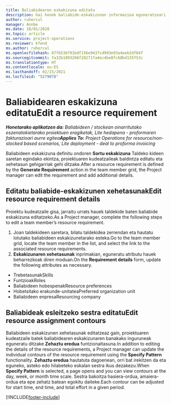 ```yaml
---
title: Baliabidearen eskakizuna editatu
description: Gai honek baliabide-eskakizunen informazioa eguneratzeari buruzko informazioa ematen du.
author: ruhercul
manager: Annbe
ms.date: 10/01/2020
ms.topic: article
ms.service: project-operations
ms.reviewer: kfend
ms.author: ruhercul
ms.openlocfilehash: 67fb536f91bdf156e9437cd993e93a4eeb2df84f
ms.sourcegitcommit: fa32b1893286f20271fa4ec4be8fc68bd135f53c
ms.translationtype: HT
ms.contentlocale: eu-ES
ms.lasthandoff: 02/15/2021
ms.locfileid: "5279078"
---
```

# <a name="edit-a-resource-requirement"></a><span data-ttu-id="81d72-103">Baliabidearen eskakizuna editatu</span><span class="sxs-lookup"><span data-stu-id="81d72-103">Edit a resource requirement</span></span>

<span data-ttu-id="81d72-104">_**Honetarako aplikatzen da:** Baliabideen / stockean oinarritutako eszenatokietarako proiektuen eragiketak, Lite hedapena - proformaren fakturazioari aurre egitea_</span><span class="sxs-lookup"><span data-stu-id="81d72-104">_**Applies To:** Project Operations for resource/non-stocked based scenarios, Lite deployment - deal to proforma invoicing_</span></span>

<span data-ttu-id="81d72-105">Baliabideen eskakizuna definitu ondoren **Sortu eskakizuna** Taldeko kideen saretan egindako ekintza, proiektuaren kudeatzaileak baldintza editatu eta xehetasun gehigarriak gehi ditzake.</span><span class="sxs-lookup"><span data-stu-id="81d72-105">After a resource requirement is defined by the **Generate Requirement** action in the team member grid, the Project manager can edit the requirement and add additional details.</span></span>

## <a name="edit-resource-requirement-details"></a><span data-ttu-id="81d72-106">Editatu baliabide-eskakizunen xehetasunak</span><span class="sxs-lookup"><span data-stu-id="81d72-106">Edit resource requirement details</span></span>

<span data-ttu-id="81d72-107">Proiektu kudeatzaile gisa, jarraitu urrats hauek taldekide baten baliabide eskakizuna editatzeko.</span><span class="sxs-lookup"><span data-stu-id="81d72-107">As a Project manager, complete the following steps to edit a team member’s resource requirement.</span></span>

1. <span data-ttu-id="81d72-108">Joan taldekideen saretara, bilatu taldekidea zerrendan eta hautatu lotutako baliabideen eskakizunetarako esteka.</span><span class="sxs-lookup"><span data-stu-id="81d72-108">Go to the team member grid, locate the team member in the list, and select the link to the associated resource requirements.</span></span>
2. <span data-ttu-id="81d72-109">**Eskakizunaren xehetasunak** inprimakian, eguneratu atributu hauek beharrezkoak diren moduan.</span><span class="sxs-lookup"><span data-stu-id="81d72-109">On the **Requirement details** form, update the following attributes as necessary.</span></span>

- <span data-ttu-id="81d72-110">Trebetasunak</span><span class="sxs-lookup"><span data-stu-id="81d72-110">Skills</span></span>
- <span data-ttu-id="81d72-111">Funtzioak</span><span class="sxs-lookup"><span data-stu-id="81d72-111">Roles</span></span>
- <span data-ttu-id="81d72-112">Baliabideen hobespenak</span><span class="sxs-lookup"><span data-stu-id="81d72-112">Resource preferences</span></span>
- <span data-ttu-id="81d72-113">Hobetsitako erakunde-unitatea</span><span class="sxs-lookup"><span data-stu-id="81d72-113">Preferred organization unit</span></span>
- <span data-ttu-id="81d72-114">Baliabideen enpresa</span><span class="sxs-lookup"><span data-stu-id="81d72-114">Resourcing company</span></span>

## <a name="edit-resource-assignment-contours"></a><span data-ttu-id="81d72-115">Baliabideak esleitzeko sestra editatu</span><span class="sxs-lookup"><span data-stu-id="81d72-115">Edit resource assignment contours</span></span>

<span data-ttu-id="81d72-116">Baliabideen eskakizunen xehetasunak editatzeaz gain, proiektuaren kudeatzaile batek baliabidearen eskakizunaren banakako inguruneak eguneratu ditzake **Zehaztu eredua** funtzionaltasuna.</span><span class="sxs-lookup"><span data-stu-id="81d72-116">In addition to editing the details of the resource requirements, a Project manager can update the individual contours of the resource requirement using the **Specify Pattern** functionality.</span></span> <span data-ttu-id="81d72-117">**Zehaztu eredua** hautatuta dagoenean, orri bat irekitzen da eta eguneko, asteko edo hilabeteko eskalan sestra ikus dezakezu.</span><span class="sxs-lookup"><span data-stu-id="81d72-117">When **Specify Pattern** is selected, a page opens and you can view contours at the day, week, or month time scale.</span></span> <span data-ttu-id="81d72-118">Sestra bakoitza hasiera-ordua, amaiera-ordua eta epe zehatz batean egokitu daiteke.</span><span class="sxs-lookup"><span data-stu-id="81d72-118">Each contour can be adjusted for start time, end time, and total effort in a given period.</span></span>

[!INCLUDE[footer-include](../includes/footer-banner.md)]
